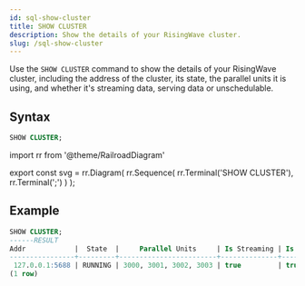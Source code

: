 ```yaml
---
id: sql-show-cluster
title: SHOW CLUSTER
description: Show the details of your RisingWave cluster.
slug: /sql-show-cluster
---
```

<head>
  <link rel="canonical" href="https://docs.risingwave.com/docs/current/sql-show-cluster/" />
</head>

Use the `SHOW CLUSTER` command to show the details of your RisingWave cluster, including the address of the cluster, its state, the parallel units it is using, and whether it's streaming data, serving data or unschedulable.

## Syntax

```sql
SHOW CLUSTER;
```

import rr from '@theme/RailroadDiagram'

export const svg = rr.Diagram(
    rr.Sequence(
        rr.Terminal('SHOW CLUSTER'),
        rr.Terminal(';')
    )
);

<drawer SVG={svg} />

## Example

```sql
SHOW CLUSTER;
------RESULT
Addr            |  State  |     Parallel Units     | Is Streaming | Is Serving | Is Unschedulable
----------------+---------+------------------------+--------------+------------+------------------
 127.0.0.1:5688 | RUNNING | 3000, 3001, 3002, 3003 | true         | true       | false
(1 row)
```
